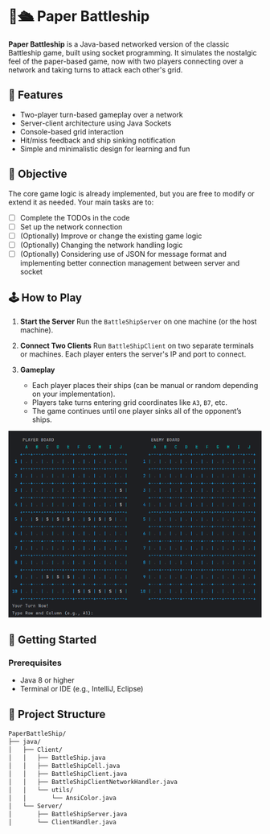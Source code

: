 # 📄🛳️ Paper Battleship

**Paper Battleship** is a Java-based networked version of the classic Battleship game, built using socket programming. It simulates the nostalgic feel of the paper-based game, now with two players connecting over a network and taking turns to attack each other's grid.

## 🎯 Features

* Two-player turn-based gameplay over a network
* Server-client architecture using Java Sockets
* Console-based grid interaction
* Hit/miss feedback and ship sinking notification
* Simple and minimalistic design for learning and fun

## 🔧 Objective

The core game logic is already implemented, but you are free to modify or extend it as needed. Your main tasks are to:

- [ ] Complete the TODOs in the code
- [ ] Set up the network connection
- [ ] (Optionally) Improve or change the existing game logic
- [ ] (Optionally) Changing the network handling logic
- [ ] (Optionally) Considering use of JSON for message format and implementing better connection management between server and socket

## 🕹️ How to Play

1. **Start the Server**
   Run the `BattleShipServer` on one machine (or the host machine).

2. **Connect Two Clients**
   Run `BattleShipClient` on two separate terminals or machines. Each player enters the server's IP and port to connect.

3. **Gameplay**

    * Each player places their ships (can be manual or random depending on your implementation).
    * Players take turns entering grid coordinates like `A3`, `B7`, etc.
    * The game continues until one player sinks all of the opponent’s ships.

![image](Images/img.png)

## 🚀 Getting Started

### Prerequisites

* Java 8 or higher
* Terminal or IDE (e.g., IntelliJ, Eclipse)


## 📁 Project Structure

```
PaperBattleShip/
├── java/
│   ├── Client/
│   │   ├── BattleShip.java
│   │   ├── BattleShipCell.java
│   │   ├── BattleShipClient.java
│   │   ├── BattleShipClientNetworkHandler.java
│   │   └── utils/
│   │       └── AnsiColor.java
│   └── Server/
│       ├── BattleShipServer.java
│       └── ClientHandler.java
